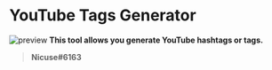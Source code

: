 # YouTube Tags Generator
![preview](https://cdn.discordapp.com/attachments/944941820373270528/1063905765921914900/image.png)
**This tool allows you generate YouTube hashtags or tags.**
> **Nicuse#6163**
